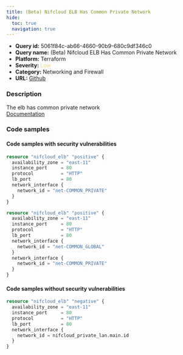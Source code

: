 ```yaml
---
title: (Beta) Nifcloud ELB Has Common Private Network
hide:
  toc: true
  navigation: true
---
```


<style>
  .highlight .hll {
    background-color: #ff171742;
  }
  .md-content {
    max-width: 1100px;
    margin: 0 auto;
  }
</style>

-   **Query id:** 5061f84c-ab66-4660-90b9-680c9df346c0
-   **Query name:** (Beta) Nifcloud ELB Has Common Private Network
-   **Platform:** Terraform
-   **Severity:** <span style="color:#edd57e">Low</span>
-   **Category:** Networking and Firewall
-   **URL:** [Github](https://github.com/Checkmarx/kics/tree/master/assets/queries/terraform/nifcloud/elb_has_common_private)

### Description
The elb has common private network<br>
[Documentation](https://registry.terraform.io/providers/nifcloud/nifcloud/latest/docs/resources/elb#network_id)

### Code samples
#### Code samples with security vulnerabilities
```tf title="Positive test num. 1 - tf file" hl_lines="1"
resource "nifcloud_elb" "positive" {
  availability_zone = "east-11"
  instance_port     = 80
  protocol          = "HTTP"
  lb_port           = 80
  network_interface {
    network_id = "net-COMMON_PRIVATE"
  }
}

```
```tf title="Positive test num. 2 - tf file" hl_lines="1"
resource "nifcloud_elb" "positive" {
  availability_zone = "east-11"
  instance_port     = 80
  protocol          = "HTTP"
  lb_port           = 80
  network_interface {
    network_id = "net-COMMON_GLOBAL"
  }
  network_interface {
    network_id = "net-COMMON_PRIVATE"
  }
}

```


#### Code samples without security vulnerabilities
```tf title="Negative test num. 1 - tf file"
resource "nifcloud_elb" "negative" {
  availability_zone = "east-11"
  instance_port     = 80
  protocol          = "HTTP"
  lb_port           = 80
  network_interface {
    network_id = nifcloud_private_lan.main.id
  }
}

```
